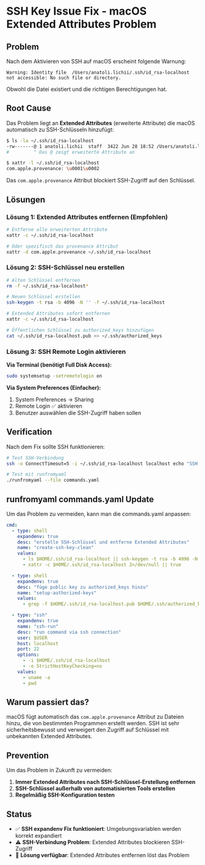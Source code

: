 # SSH Key Issue Fix - macOS Extended Attributes Problem

## Problem

Nach dem Aktivieren von SSH auf macOS erscheint folgende Warnung:
```
Warning: Identity file  /Users/anatoli.lichii/.ssh/id_rsa-localhost not accessible: No such file or directory.
```

Obwohl die Datei existiert und die richtigen Berechtigungen hat.

## Root Cause

Das Problem liegt an **Extended Attributes** (erweiterte Attribute) die macOS automatisch zu SSH-Schlüsseln hinzufügt:

```bash
$ ls -la ~/.ssh/id_rsa-localhost
-rw-------@ 1 anatoli.lichii  staff  3422 Jun 28 18:52 /Users/anatoli.lichii/.ssh/id_rsa-localhost
#         ^ Das @ zeigt erweiterte Attribute an

$ xattr -l ~/.ssh/id_rsa-localhost
com.apple.provenance: \u0001\u0002
```

Das `com.apple.provenance` Attribut blockiert SSH-Zugriff auf den Schlüssel.

## Lösungen

### Lösung 1: Extended Attributes entfernen (Empfohlen)

```bash
# Entferne alle erweiterten Attribute
xattr -c ~/.ssh/id_rsa-localhost

# Oder spezifisch das provenance Attribut
xattr -d com.apple.provenance ~/.ssh/id_rsa-localhost
```

### Lösung 2: SSH-Schlüssel neu erstellen

```bash
# Alten Schlüssel entfernen
rm -f ~/.ssh/id_rsa-localhost*

# Neuen Schlüssel erstellen
ssh-keygen -t rsa -b 4096 -N '' -f ~/.ssh/id_rsa-localhost

# Extended Attributes sofort entfernen
xattr -c ~/.ssh/id_rsa-localhost

# Öffentlichen Schlüssel zu authorized_keys hinzufügen
cat ~/.ssh/id_rsa-localhost.pub >> ~/.ssh/authorized_keys
```

### Lösung 3: SSH Remote Login aktivieren

**Via Terminal (benötigt Full Disk Access):**
```bash
sudo systemsetup -setremotelogin on
```

**Via System Preferences (Einfacher):**
1. System Preferences → Sharing
2. Remote Login ✅ aktivieren
3. Benutzer auswählen die SSH-Zugriff haben sollen

## Verification

Nach dem Fix sollte SSH funktionieren:

```bash
# Test SSH-Verbindung
ssh -o ConnectTimeout=5 -i ~/.ssh/id_rsa-localhost localhost echo "SSH works!"

# Test mit runfromyaml
./runfromyaml --file commands.yaml
```

## runfromyaml commands.yaml Update

Um das Problem zu vermeiden, kann man die commands.yaml anpassen:

```yaml
cmd:
  - type: shell
    expandenv: true
    desc: "erstelle SSH-Schlüssel und entferne Extended Attributes"
    name: "create-ssh-key-clean"
    values:
      - ls $HOME/.ssh/id_rsa-localhost || ssh-keygen -t rsa -b 4096 -N '' -f $HOME/.ssh/id_rsa-localhost
      - xattr -c $HOME/.ssh/id_rsa-localhost 2>/dev/null || true

  - type: shell
    expandenv: true
    desc: "füge public key zu authorized_keys hinzu"
    name: "setup-authorized-keys"
    values:
      - grep -f $HOME/.ssh/id_rsa-localhost.pub $HOME/.ssh/authorized_keys || cat $HOME/.ssh/id_rsa-localhost.pub >> $HOME/.ssh/authorized_keys

  - type: "ssh"
    expandenv: true
    name: "ssh-run"
    desc: "run command via ssh connection"
    user: $USER
    host: localhost
    port: 22
    options:
      - -i $HOME/.ssh/id_rsa-localhost
      - -o StrictHostKeyChecking=no
    values:
      - uname -a
      - pwd
```

## Warum passiert das?

macOS fügt automatisch das `com.apple.provenance` Attribut zu Dateien hinzu, die von bestimmten Programmen erstellt werden. SSH ist sehr sicherheitsbewusst und verweigert den Zugriff auf Schlüssel mit unbekannten Extended Attributes.

## Prevention

Um das Problem in Zukunft zu vermeiden:

1. **Immer Extended Attributes nach SSH-Schlüssel-Erstellung entfernen**
2. **SSH-Schlüssel außerhalb von automatisierten Tools erstellen**
3. **Regelmäßig SSH-Konfiguration testen**

## Status

- ✅ **SSH expandenv Fix funktioniert**: Umgebungsvariablen werden korrekt expandiert
- ⚠️ **SSH-Verbindung Problem**: Extended Attributes blockieren SSH-Zugriff
- 🔧 **Lösung verfügbar**: Extended Attributes entfernen löst das Problem
